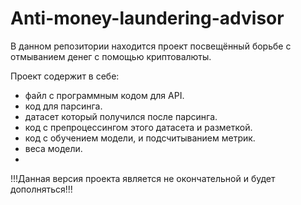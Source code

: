 # Anti-money-laundering-advisor
В данном репозитории находится проект посвещённый борьбе с
отмыванием денег с помощью криптовалюты.

Проект содержит в себе:
- файл с программным кодом для API.
- код для парсинга.
- датасет который получился после парсинга.
- код с препроцессингом этого датасета и разметкой.
- код с обучением модели, и подсчитыванием метрик.
- веса модели.
- 
!!!Данная версия проекта является не окончательной и будет дополняться!!!
